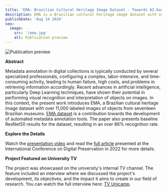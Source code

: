 ```yaml
---
title: 'EMA: Brazilian Cultural Heritage Image Dataset - Towards AI-based metadata annotation of digital collections'
description: EMA is a Brazilian cultural heritage image dataset with over 11,000 labeled images of objects from seventeen Brazilian museums. 
publishDate: 'Aug 14 2024'
seo:
  image:
    src: '/ema.jpg'
    alt: Publication preview
---
```


![Publication preview](/ema.png)

**Abstract**

Metadata annotation in digital collections is typically conducted by several specialized professionals, configuring a complex, labor-intensive, and time-consuming activity, leading to human failure, high costs, and problems in retrieving information accordingly. Recent advances in artificial intelligence, particularly Deep Learning techniques, have shown their potential in performing visual recognition and interpretation of objects on images. In this context, the present work introduces EMA, a Brazilian cultural heritage image dataset with over 11,000 labeled images of objects from seventeen Brazilian museums. [EMA dataset](https://github.com/AI-Unicamp/ema) is a contribution towards the development of automated metadata annotation tools. The paper also presents baseline ResNet50 results for the dataset, resulting in an over 86% recognition rate.

**Explore the Details**  

Watch the [presentation video](https://youtu.be/Ph1orNdnzvU?si=phAzSZHTTXh4QrHB) and read the [full article](https://www.researchgate.net/publication/370202445_EMA_Brazilian_Cultural_Heritage_Image_Dataset_-_Towards_AI-based_metadata_annotation_of_digital_collections) presented at the International Conference on Digital Preservation in 2022 for more details.

**Project Featured on University TV**

The project was showcased on the university's internal TV channel. The feature included an interview where we discussed the project's development, its objectives, and the impact it aims to create in our field of research. You can watch the full interview here: [TV Unicamp](https://www.youtube.com/watch?v=bdvxPXovdKc).
